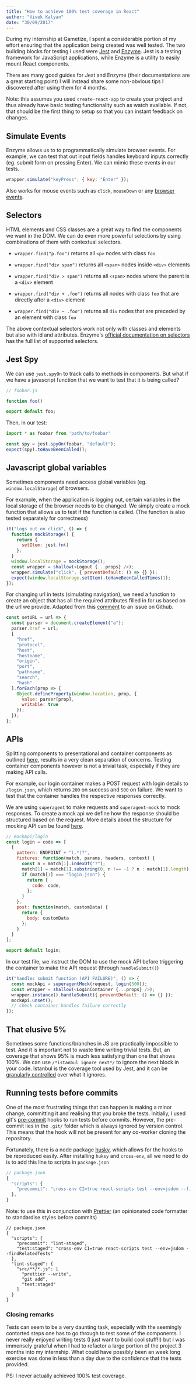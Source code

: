 ```yaml
---
title: "How to achieve 100% test coverage in React"
author: "Vivek Kalyan"
date: "30/09/2017"
---
```


During my internship at Gametize, I spent a considerable portion of my effort ensuring that the application being created was well tested. The two building blocks for testing I used were [Jest](https://facebook.github.io/jest/) and [Enzyme](http://airbnb.io/enzyme/). Jest is a testing framework for JavaScript applications, while Enzyme is a utility to easily mount React components.

There are many good guides for Jest and Enzyme (their documentations are a great starting point) I will instead share some non-obvious tips I discovered after using them for 4 months.

Note: this assumes you used `create-react-app` to create your project and thus already have basic testing functionality such as watch available. If not, that should be the first thing to setup so that you can instant feedback on changes.

## Simulate Events

Enzyme allows us to to programmatically simulate browser events. For example, we can test that out input fields handles keyboard inputs correctly (eg. submit form on pressing Enter). We can mimic these events in our tests.

```javascript
wrapper.simulate("keyPress", { key: "Enter" });
```

Also works for mouse events such as `click`, `mouseDown` or any [browser events](https://developer.mozilla.org/en-US/docs/Web/Events).

## Selectors

HTML elements and CSS classes are a great way to find the components we want in the DOM. We can do even more powerful selections by using combinations of them with contextual selectors.

* `wrapper.find("p.foo")` returns all `<p>` nodes with class `foo`

* `wrapper.find("div span")` returns all `<span>` nodes inside `<div>` elements

* `wrapper.find("div > span")` returns all `<span>` nodes where the parent is a `<div>` element

* `wrapper.find("div + .foo")` returns all nodes with class `foo` that are directly after a `<div>` element

* `wrapper.find("div ~ .foo")` returns all `div` nodes that are preceded by an element with class `foo`

The above contextual selectors work not only with classes and elements but also with id and attributes. Enzyme's [official documentation on selectors](http://airbnb.io/enzyme/docs/api/selector.html) has the full list of supported selectors.

## Jest Spy

We can use `jest.spyOn` to track calls to methods in components. But what if we have a javascript function that we want to test that it is being called?

```javascript
// foobar.js

function foo()

export default foo;
```

Then, in our test:

```javascript
import * as foobar from 'path/to/foobar'

const spy = jest.spyOn(foobar, "default");
expect(spy).toHaveBeenCalled();
```

## Javascript global variables

Sometimes components need access global variables (eg. `window.localStorage`) of browsers.

For example, when the application is logging out, certain variables in the local storage of the browser needs to be changed. We simply create a mock function that allows us to test if the function is called. (The function is also tested separately for correctness)

```javascript
it("logs out on click", () => {
  function mockStorage() {
    return {
      setItem: jest.fn()
    };
  }
  window.localStorage = mockStorage();
  const wrapper = shallow(<Logout {...props} />);
  wrapper.simulate("click", { preventDefault: () => {} });
  expect(window.localStorage.setItem).toHaveBeenCalledTimes(1);
});
```

For changing url in tests (simulating navigation), we need a function to create an object that has all the required attributes filled in for us based on the url we provide. Adapted from this [comment](https://github.com/facebook/jest/issues/890#issuecomment-298594389) to an issue on Github.

```javascript
const setURL = url => {
  const parser = document.createElement("a");
  parser.href = url;
  [
    "href",
    "protocol",
    "host",
    "hostname",
    "origin",
    "port",
    "pathname",
    "search",
    "hash"
  ].forEach(prop => {
    Object.defineProperty(window.location, prop, {
      value: parser[prop],
      writable: true
    });
  });
};
```

## APIs

Splitting components to presentational and container components as outlined [here](https://medium.com/@dan_abramov/smart-and-dumb-components-7ca2f9a7c7d0), results in a very clean separation of concerns. Testing container components however is not a trivial task, especially if they are making API calls.

For example, our login container makes a POST request with login details to `/login.json`, which returns `200` on success and `500` on failure. We want to test that the container handles the respective responses correctly.

We are using `superagent` to make requests and `superagent-mock` to mock responses. To create a mock api we define how the response should be structured based on the request. More details about the structure for mocking API can be found [here](https://github.com/M6Web/superagent-mock).

```javascript
// mockApi/login
const login = code => [
  {
    pattern: ENDPOINT + "(.*)?",
    fixtures: function(match, params, headers, context) {
      const n = match[1].indexOf("?");
      match[1] = match[1].substring(0, n !== -1 ? n : match[1].length);
      if (match[1] === "login.json") {
        return {
          code: code,
        };
      }
    },
    post: function(match, customData) {
      return {
        body: customData
      };
    }
  }
];

export default login;
```

In our test file, we instruct the DOM to use the mock API before triggering the container to make the API request (through `handleSubmit()`)

```javascript
it("handles submit function (API FAILURE)", () => {
  const mockApi = superagentMock(request, login(500));
  const wrapper = shallow(<LoginContainer {...props} />);
  wrapper.instance().handleSubmit({ preventDefault: () => {} });
  mockApi.unset();
  // check container handles failure correctly
});
```

## That elusive 5%

Sometimes some functions/branches in JS are practically impossible to test. And it is important not to waste time writing trivial tests. But, an coverage that shows 95% is much less satisfying than one that shows 100%. We can use `/*istanbul ignore next*/` to ignore the next block in your code. Istanbul is the coverage tool used by Jest, and it can be [granularly controlled](https://github.com/gotwarlost/istanbul/blob/master/ignoring-code-for-coverage.md) over what it ignores.


## Running tests before commits

One of the most frustrating things that can happen is making a minor change, committing it and realising that you broke the tests. Initially, I used git's [pre-commit](https://git-scm.com/book/en/v2/Customizing-Git-Git-Hooks) hooks to run tests before commits. However, the pre-commit lies in the `.git/` folder which is always ignored by version control. This means that the hook will not be present for any co-worker cloning the repository.

Fortunately, there is a node package [husky](https://github.com/typicode/husky), which allows for the hooks to be reproduced easily. After installing `huksy` and `cross-env`, all we need to do is to add this line to scripts in `package.json`

```javascript
// package.json
{
  "scripts": {
    "precommit": "cross-env CI=true react-scripts test --env=jsdom --findRelatedTests",
  },
}
```

Note: to use this in conjunction with [Prettier](https://github.com/prettier/prettier) (an opinionated code formatter to standardise styles before commits)

```
// package.json
{
  "scripts": {
    "precommit": "lint-staged",
    "test:staged": "cross-env CI=true react-scripts test --env=jsdom --findRelatedTests"
  },
  "lint-staged": {
    "src/**/*.js": [
      "prettier --write",
      "git add",
      "test:staged"
    ]
  }
}
```

### Closing remarks

Tests can seem to be a very daunting task, especially with the seemingly contorted steps one has to go through to test some of the components. I never really enjoyed writing tests (I just want to build cool stuff!!) but I was immensely grateful when I had to refactor a large portion of the project 3 months into my internship. What could have possibly been an week long exercise was done in less than a day due to the confidence that the tests provided.

PS: I never actually achieved 100% test coverage.